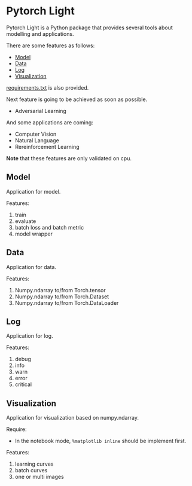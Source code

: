 # Pytorch Light
Pytorch Light is a Python package that provides several tools about modelling and applications.

There are some features as follows:

- [Model](#model)
- [Data](#data)
- [Log](#log)
- [Visualization](#visualization)

[requirements.txt](requirements.txt) is also provided.

Next feature is going to be achieved as soon as possible.

- Adversarial Learning

And some applications are coming:

- Computer Vision
- Natural Language
- Rereinforcement Learning

**Note** that these features are only validated on cpu.

## Model

Application for model.

Features:

1. train
2. evaluate
3. batch loss and batch metric
4. model wrapper

## Data

Application for data.

Features:

1. Numpy.ndarray to/from Torch.tensor
2. Numpy.ndarray to/from Torch.Dataset
3. Numpy.ndarray to/from Torch.DataLoader

## Log

Application for log.

Features:

1. debug
2. info
3. warn
4. error
5. critical

## Visualization

Application for visualization based on numpy.ndarray.

Require:

- In the notebook mode, `%matplotlib inline` should be implement first.

Features:

1. learning curves
2. batch curves
3. one or multi images
